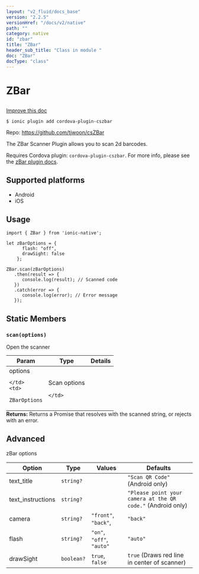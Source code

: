 ```yaml
---
layout: "v2_fluid/docs_base"
version: "2.2.5"
versionHref: "/docs/v2/native"
path: ""
category: native
id: "zbar"
title: "ZBar"
header_sub_title: "Class in module "
doc: "ZBar"
docType: "class"
---
```








<h1 class="api-title">
  
  ZBar
  

  

  

</h1>

<a class="improve-v2-docs" href="http://github.com/driftyco/ionic-native/edit/master/src/plugins/z-bar.ts#L0">
  Improve this doc
</a>



<!-- decorators -->


<pre><code>$ ionic plugin add cordova-plugin-cszbar</code></pre>
<p>Repo:
  <a href="https://github.com/tjwoon/csZBar">
    https://github.com/tjwoon/csZBar
  </a>
</p>

<!-- description -->

<p>The ZBar Scanner Plugin allows you to scan 2d barcodes.</p>
<p>Requires Cordova plugin: <code>cordova-plugin-cszbar</code>. For more info, please see the <a href="https://github.com/tjwoon/csZBar">zBar plugin docs</a>.</p>


<!-- @platforms tag -->
<h2>Supported platforms</h2>

<ul>
  <li>Android</li><li>iOS</li>
</ul>

<!-- @platforms tag end -->


<!-- @usage tag -->

<h2>Usage</h2>

<pre><code>import { ZBar } from &#39;ionic-native&#39;;

let zBarOptions = {
      flash: &quot;off&quot;,
      drawSight: false
    };

ZBar.scan(zBarOptions)
   .then(result =&gt; {
      console.log(result); // Scanned code
   })
   .catch(error =&gt; {
      console.log(error); // Error message
   });
</code></pre>




<!-- @property tags -->


<h2>Static Members</h2>

<div id="scan"></div>
<h3><code>scan(options)</code>
  
</h3>


Open the scanner


<table class="table param-table" style="margin:0;">
  <thead>
  <tr>
    <th>Param</th>
    <th>Type</th>
    <th>Details</th>
  </tr>
  </thead>
  <tbody>
  
  <tr>
    <td>
      options
      
      
    </td>
    <td>
      
<code>ZBarOptions</code>
    </td>
    <td>
      <p>Scan options</p>

      
    </td>
  </tr>
  
  </tbody>
</table>





<div class="return-value" markdown="1">
  <i class="icon ion-arrow-return-left"></i>
  <b>Returns:</b> 
 Returns a Promise that resolves with the scanned string, or rejects with an error.


</div>




<!-- methods on the class -->

<h2><a class="anchor" name="advanced" href="#advanced"></a>Advanced</h2>
<p>zBar options</p>
<table>
<thead>
<tr>
<th>Option</th>
<th>Type</th>
<th>Values</th>
<th>Defaults</th>
</tr>
</thead>
<tbody>
<tr>
<td>text_title</td>
<td><code>string?</code></td>
<td></td>
<td><code>&quot;Scan QR Code&quot;</code> (Android only)</td>
</tr>
<tr>
<td>text_instructions</td>
<td><code>string?</code></td>
<td></td>
<td><code>&quot;Please point your camera at the QR code.&quot;</code> (Android only)</td>
</tr>
<tr>
<td>camera</td>
<td><code>string?</code></td>
<td><code>&quot;front&quot;</code>, <code>&quot;back&quot;</code>,</td>
<td><code>&quot;back&quot;</code></td>
</tr>
<tr>
<td>flash</td>
<td><code>string?</code></td>
<td><code>&quot;on&quot;</code>, <code>&quot;off&quot;</code>, <code>&quot;auto&quot;</code></td>
<td><code>&quot;auto&quot;</code></td>
</tr>
<tr>
<td>drawSight</td>
<td><code>boolean?</code></td>
<td><code>true</code>, <code>false</code></td>
<td><code>true</code> (Draws red line in center of scanner)</td>
</tr>
</tbody>
</table>


<!-- other classes -->

<!-- end other classes -->

<!-- interfaces -->

<!-- end interfaces -->

<!-- related link --><!-- end content block -->


<!-- end body block -->

